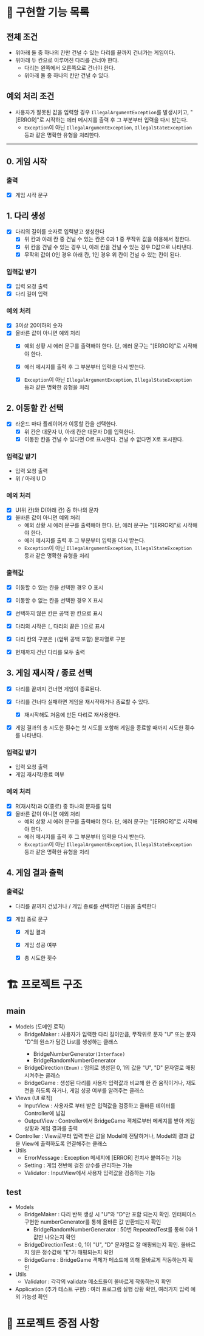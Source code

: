 # 📃 구현할 기능 목록

## 전체 조건
- 위아래 둘 중 하나의 칸만 건널 수 있는 다리를 끝까지 건너가는 게임이다.
- 위아래 두 칸으로 이루어진 다리를 건너야 한다.
  - 다리는 왼쪽에서 오른쪽으로 건너야 한다.
  - 위아래 둘 중 하나의 칸만 건널 수 있다.

## 예외 처리 조건
- 사용자가 잘못된 값을 입력할 경우 `IllegalArgumentException`를 발생시키고, "[ERROR]"로 시작하는 에러 메시지를 출력 후 그 부분부터 입력을 다시 받는다.
  - `Exception`이 아닌 `IllegalArgumentException`, `IllegalStateException` 등과 같은 명확한 유형을 처리한다.

---

## 0. 게임 시작
### 출력
- [x] 게임 시작 문구


## 1. 다리 생성
- [x] 다리의 길이를 숫자로 입력받고 생성한다
  - [x] 위 칸과 아래 칸 중 건널 수 있는 칸은 0과 1 중 무작위 값을 이용해서 정한다.
  - [x] 위 칸을 건널 수 있는 경우 U, 아래 칸을 건널 수 있는 경우 D값으로 나타낸다.
  - [x] 무작위 값이 0인 경우 아래 칸, 1인 경우 위 칸이 건널 수 있는 칸이 된다.
### 입력값 받기
- [x] 입력 요청 출력
- [x] 다리 길이 입력
### 예외 처리
- [x] 3이상 20이하의 숫자
- [x] 올바른 값이 아니면 예외 처리
  - [x] 예외 상황 시 에러 문구를 출력해야 한다. 단, 에러 문구는 "[ERROR]"로 시작해야 한다.
  - [x] 에러 메시지를 출력 후 그 부분부터 입력을 다시 받는다.
  - [x] `Exception`이 아닌 `IllegalArgumentException`, `IllegalStateException` 등과 같은 명확한 유형을 처리


## 2. 이동할 칸 선택
- [x] 라운드 마다 플레이어가 이동할 칸을 선택한다.
  - [x] 위 칸은 대문자 U, 아래 칸은 대문자 D를 입력한다.
  - [x] 이동한 칸을 건널 수 있다면 O로 표시한다. 건널 수 없다면 X로 표시한다.
### 입력값 받기
- 입력 요청 출력
- 위 / 아래 U D
### 예외 처리
- [x] U(위 칸)와 D(아래 칸) 중 하나의 문자
- [x] 올바른 값이 아니면 예외 처리
  - 예외 상황 시 에러 문구를 출력해야 한다. 단, 에러 문구는 "[ERROR]"로 시작해야 한다.
  - 에러 메시지를 출력 후 그 부분부터 입력을 다시 받는다.
  - `Exception`이 아닌 `IllegalArgumentException`, `IllegalStateException` 등과 같은 명확한 유형을 처리
### 출력값
- [x] 이동할 수 있는 칸을 선택한 경우 O 표시
- [x] 이동할 수 없는 칸을 선택한 경우 X 표시
- [x] 선택하지 않은 칸은 공백 한 칸으로 표시
- [x] 다리의 시작은 `[`, 다리의 끝은 `]`으로 표시
- [x] 다리 칸의 구분은 ` | `(앞뒤 공백 포함) 문자열로 구분
- [x] 현재까지 건넌 다리를 모두 출력


## 3. 게임 재시작 / 종료 선택
- [x] 다리를 끝까지 건너면 게임이 종료된다.

- [x] 다리를 건너다 실패하면 게임을 재시작하거나 종료할 수 있다.
    - [x] 재시작해도 처음에 만든 다리로 재사용한다.

- [x] 게임 결과의 총 시도한 횟수는 첫 시도를 포함해 게임을 종료할 때까지 시도한 횟수를 나타낸다.
### 입력값 받기
- 입력 요청 출력
- 게임 재시작/종료 여부
### 예외 처리
- [x] R(재시작)과 Q(종료) 중 하나의 문자를 입력
- [x] 올바른 값이 아니면 예외 처리
  - 예외 상황 시 에러 문구를 출력해야 한다. 단, 에러 문구는 "[ERROR]"로 시작해야 한다.
  - 에러 메시지를 출력 후 그 부분부터 입력을 다시 받는다.
  - `Exception`이 아닌 `IllegalArgumentException`, `IllegalStateException` 등과 같은 명확한 유형을 처리


## 4. 게임 결과 출력
### 출력값
- 다리를 끝까지 건넜거나 / 게임 종료를 선택하면 다음을 출력한다
- [x] 게임 종료 문구
  - [x] 게임 결과
  - [x] 게임 성공 여부
  - [x] 총 시도한 횟수


# 🏗️ 프로젝트 구조

## main
- Models (도메인 로직)
  - BridgeMaker : 사용자가 입력한 다리 길이만큼, 무작위로 문자 "U" 또는 문자 "D"의 원소가 담긴 List<Interge>를 생성하는 클래스
    - BridgeNumberGenerator`(Interface)`
    - BridgeRandomNumberGenerator
  - BridgeDirection`(Enum)` : 임의로 생성된 0, 1의 값을 "U", "D" 문자열로 매핑시켜주는 클래스
  - BridgeGame : 생성된 다리를 사용자 입력값과 비교해 한 칸 움직이거나, 재도전을 하도록 하거나, 게임 성공 여부를 알려주는 클래스
- Views (UI 로직)
  - InputView : 사용자로 부터 받은 입력값을 검증하고 올바른 데이터를 Controller에 넘김
  - OutputView : Controller에서 BridgeGame 객체로부터 메세지를 받아 게임 상황과 게임 결과를 출력
- Controller : View로부터 입력 받은 값을 Model에 전달하거나, Model의 결과 값을 View에 출력하도록 연결해주는 클래스
- Utils
  - ErrorMessage : Exception 메세지에 [ERROR] 전치사 붙여주는 기능
  - Setting : 게임 전반에 걸친 상수를 관리하는 기능
  - Validator : InputView에서 사용자 입력값을 검증하는 기능

## test
- Models
  - BridgeMaker : 다리 반복 생성 시 "U"와 "D"만 포함 되는지 확인. 인터페이스 구현한 numberGenerator를 통해 올바른 값 반환되는지 확인
    - BridgeRandomNumberGenerator : 50번 RepeatedTest를 통해 0과 1값만 나오는지 확인
  - BridgeDirectionTest : 0, 1이 "U", "D" 문자열로 잘 매핑되는지 확인. 올바르지 않은 정수값에 "E"가 매핑되는지 확인
  - BridgeGame : BridgeGame 객체가 메소드에 의해 올바르게 작동하는지 확인
- Utils
  - Validator : 각각의 validate 메소드들이 올바르게 작동하는지 확인
- Application (추가 테스트 구현) : 여러 프로그램 실행 상황 확인, 여러가지 입력 예외 가능성 확인


# 📌 프로젝트 중점 사항